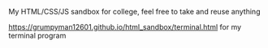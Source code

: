 My HTML/CSS/JS sandbox for college, feel free to take and reuse anything

https://grumpyman12601.github.io/html_sandbox/terminal.html for my terminal program
